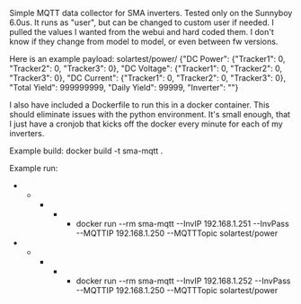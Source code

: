Simple MQTT data collector for SMA inverters.  Tested only on the Sunnyboy 6.0us.  It runs as "user", but can be changed to custom user if needed. I pulled the values I wanted from the webui and hard coded them. I don't know if they change from model to model, or even between fw versions.  

Here is an example payload:
solartest/power/<inverter-number> {"DC Power": {"Tracker1": 0, "Tracker2": 0, "Tracker3": 0}, "DC Voltage": {"Tracker1": 0, "Tracker2": 0, "Tracker3": 0}, "DC Current": {"Tracker1": 0, "Tracker2": 0, "Tracker3": 0}, "Total Yield": 999999999, "Daily Yield": 99999, "Inverter": "<inverter-number>"}


I also have included a Dockerfile to run this in a docker container. This should eliminate issues with the python environment. It's small enough, that I just have a cronjob that kicks off the docker every minute for each of my inverters.

Example build:
docker build -t sma-mqtt .

Example run:
* * * * * docker run --rm sma-mqtt --InvIP 192.168.1.251 --InvPass <password> --MQTTIP 192.168.1.250 --MQTTTopic solartest/power
* * * * * docker run --rm sma-mqtt --InvIP 192.168.1.252 --InvPass <password> --MQTTIP 192.168.1.250 --MQTTTopic solartest/power
